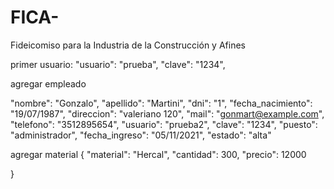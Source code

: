 # FICA-
Fideicomiso para la Industria de la Construcción y Afines

primer usuario:
"usuario": "prueba",
    "clave": "1234",


agregar empleado

"nombre": "Gonzalo",
    "apellido": "Martini",
    "dni": "1",
    "fecha_nacimiento": "19/07/1987",
    "direccion": "valeriano 120",
    "mail": "gonmart@example.com",
    "telefono": "3512895654",
    "usuario": "prueba2",
    "clave": "1234",
    "puesto": "administrador",
    "fecha_ingreso": "05/11/2021",
    "estado": "alta"

agregar material
{
    "material": "Hercal",
    "cantidad": 300,
    "precio": 12000
    
}